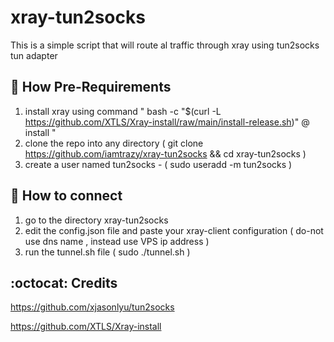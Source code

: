 # xray-tun2socks
This is a simple script that will route al traffic through xray  using tun2socks tun adapter


## :book: How Pre-Requirements

1) install xray using command " bash -c "$(curl -L https://github.com/XTLS/Xray-install/raw/main/install-release.sh)" @ install "
2) clone the repo into any directory ( git clone https://github.com/iamtrazy/xray-tun2socks && cd xray-tun2socks )
3) create a user named tun2socks - ( sudo useradd -m tun2socks )

## :book: How to connect

1) go to the directory xray-tun2socks
2) edit the config.json file and paste your xray-client configuration ( do-not use dns name , instead use VPS ip address )
3) run the tunnel.sh file ( sudo ./tunnel.sh )

## :octocat: Credits

https://github.com/xjasonlyu/tun2socks

https://github.com/XTLS/Xray-install
